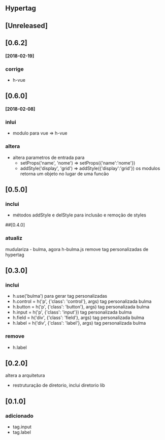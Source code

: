 ## Hypertag

## [Unreleased]

## [0.6.2] 
#### [2018-02-19]
### corrige 
- h-vue

## [0.6.0] 
#### [2018-02-08]
### inlui
- modulo para vue => h-vue

### altera

- altera parametros de entrada para 
  - setProps('name', 'nome') => setProps({'name':'nome'})
  - addStyle('display', 'grid') => addStyle({'display':'grid'})
  os modulos retorna um objeto no lugar de uma funcão

## [0.5.0]
### inclui

- métodos addStyle e delStyle para inclusão e remoção de styles

##[0.4.0]
### atualiz

mudulariza - bulma, agora h-bulma.js
remove tag personalizadas de hypertag

## [0.3.0]
### inclui
- h.use('bulma') para gerar tag personalizadas
- h.control = h('p', {'class': 'control'}, args) tag personalizada bulma
- h.button = h('p', {'class': 'button'}, args) tag personalizada bulma
- h.input = h('p', {'class': 'input'}) tag personalizada bulma
- h.field = h('div', {'class': 'field'}, args) tag personalizada bulma
- h.label = h('div', {'class': 'label'}, args) tag personalizada bulma
### remove
- h.label 

## [0.2.0]
altera a arquitetura
- restruturação de diretorio, inclui diretorio lib

## [0.1.0]
### adicionado
- tag.input
- tag.label